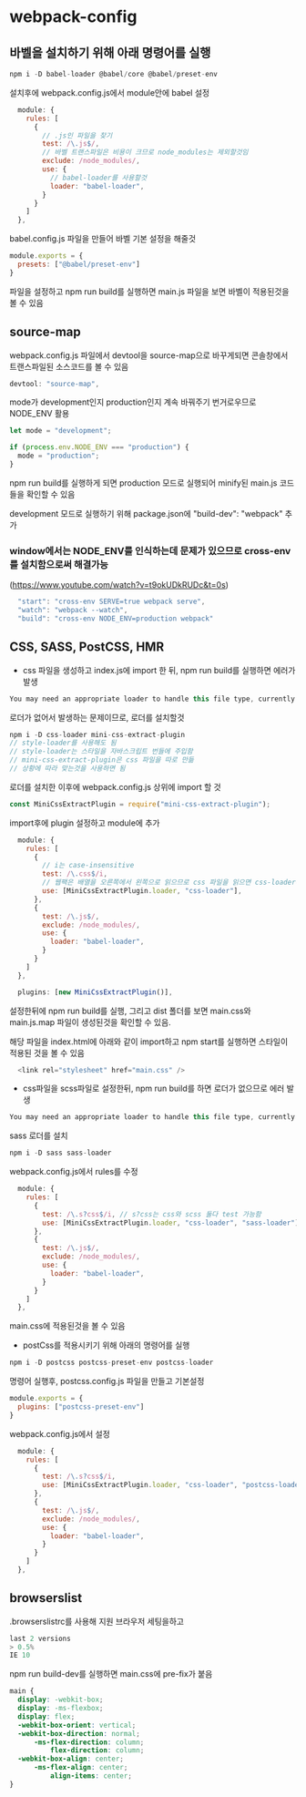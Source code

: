 # webpack-config

## 바벨을 설치하기 위해 아래 명령어를 실행
```js
npm i -D babel-loader @babel/core @babel/preset-env
```
설치후에 webpack.config.js에서 module안에 babel 설정
```js
  module: {
    rules: [
      {
        // .js인 파일을 찾기
        test: /\.js$/,
        // 바벨 트랜스파일은 비용이 크므로 node_modules는 제외할것임
        exclude: /node_modules/,
        use: {
          // babel-loader를 사용할것
          loader: "babel-loader",
        }
      }
    ]
  },
```

babel.config.js 파일을 만들어 바벨 기본 설정을 해줄것

```js
module.exports = {
  presets: ["@babel/preset-env"]
}
```

파일을 설정하고 npm run build를 실행하면 main.js 파일을 보면 바벨이 적용된것을 볼 수 있음

## source-map

webpack.config.js 파일에서 devtool을 source-map으로 바꾸게되면 콘솔창에서 트랜스파일된 소스코드를 볼 수 있음
```js
devtool: "source-map",
```
mode가 development인지 production인지 계속 바꿔주기 번거로우므로 NODE_ENV 활용
```js
let mode = "development";

if (process.env.NODE_ENV === "production") {
  mode = "production";
}
```
npm run build를 실행하게 되면 production 모드로 실행되어 minify된 main.js 코드들을 확인할 수 있음

development 모드로 실행하기 위해 package.json에 "build-dev": "webpack" 추가

### window에서는 NODE_ENV를 인식하는데 문제가 있으므로 cross-env를 설치함으로써 해결가능 
(https://www.youtube.com/watch?v=t9okUDkRUDc&t=0s)
```js
  "start": "cross-env SERVE=true webpack serve",
  "watch": "webpack --watch",
  "build": "cross-env NODE_ENV=production webpack"
```

##  CSS, SASS, PostCSS, HMR

- css 파일을 생성하고 index.js에 import 한 뒤, npm run build를 실행하면 에러가 발생
```js
You may need an appropriate loader to handle this file type, currently no loaders are configured to process this file. See https://webpack.js.org/concepts#loaders
```
로더가 없어서 발생하는 문제이므로, 로더를 설치할것
```js
npm i -D css-loader mini-css-extract-plugin
// style-loader를 사용해도 됨
// style-loader는 스타일을 자바스크립트 번들에 주입함 
// mini-css-extract-plugin은 css 파일을 따로 만듦
// 상황에 따라 맞는것을 사용하면 됨
```

로더를 설치한 이후에 webpack.config.js 상위에 import 할 것
```js
const MiniCssExtractPlugin = require("mini-css-extract-plugin");
```

import후에 plugin 설정하고 module에 추가
```js
  module: {
    rules: [
      {
        // i는 case-insensitive
        test: /\.css$/i, 
        // 웹팩은 배열을 오른쪽에서 왼쪽으로 읽으므로 css 파일을 읽으면 css-loader부터 시작해 MiniCss..를 실행함
        use: [MiniCssExtractPlugin.loader, "css-loader"],
      },
      {
        test: /\.js$/,
        exclude: /node_modules/,
        use: {
          loader: "babel-loader",
        }
      }
    ]
  },

  plugins: [new MiniCssExtractPlugin()],
```

설정한뒤에 npm run build를 실행, 그리고 dist 폴더를 보면 main.css와 main.js.map 파일이 생성된것을 확인할 수 있음.

해당 파일을 index.html에 아래와 같이 import하고 npm start를 실행하면 스타일이 적용된 것을 볼 수 있음
```js
  <link rel="stylesheet" href="main.css" />
```

- css파일을 scss파일로 설정한뒤, npm run build를 하면 로더가 없으므로 에러 발생
```js
You may need an appropriate loader to handle this file type, currently no loaders are configured to process this file.
```
sass 로더를 설치
```js
npm i -D sass sass-loader
```

webpack.config.js에서 rules를 수정
```js
  module: {
    rules: [
      {
        test: /\.s?css$/i, // s?css는 css와 scss 둘다 test 가능함
        use: [MiniCssExtractPlugin.loader, "css-loader", "sass-loader"],
      },
      {
        test: /\.js$/,
        exclude: /node_modules/,
        use: {
          loader: "babel-loader",
        }
      }
    ]
  },
```
main.css에 적용된것을 볼 수 있음

- postCss를 적용시키기 위해 아래의 명령어를 실행
```js
npm i -D postcss postcss-preset-env postcss-loader
```

명령어 실행후, postcss.config.js 파일을 만들고 기본설정
```js
module.exports = {
  plugins: ["postcss-preset-env"]
}
```
webpack.config.js에서 설정
```js
  module: {
    rules: [
      {
        test: /\.s?css$/i,
        use: [MiniCssExtractPlugin.loader, "css-loader", "postcss-loader", "sass-loader"],
      },
      {
        test: /\.js$/, 
        exclude: /node_modules/,
        use: {
          loader: "babel-loader",
        }
      }
    ]
  },
```

## browserslist 

.browserslistrc를 사용해 지원 브라우저 세팅을하고
```js
last 2 versions
> 0.5%
IE 10
```
npm run build-dev를 실행하면 main.css에 pre-fix가 붙음
```css
main {
  display: -webkit-box;
  display: -ms-flexbox;
  display: flex;
  -webkit-box-orient: vertical;
  -webkit-box-direction: normal;
      -ms-flex-direction: column;
          flex-direction: column;
  -webkit-box-align: center;
      -ms-flex-align: center;
          align-items: center;
}
```